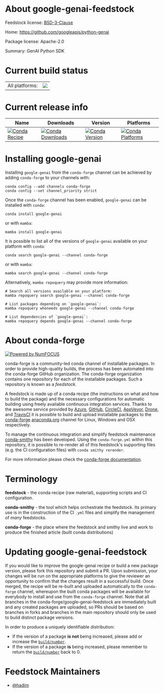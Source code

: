 About google-genai-feedstock
============================

Feedstock license: [BSD-3-Clause](https://github.com/conda-forge/google-genai-feedstock/blob/main/LICENSE.txt)

Home: https://github.com/googleapis/python-genai

Package license: Apache-2.0

Summary: GenAI Python SDK

Current build status
====================


<table><tr><td>All platforms:</td>
    <td>
      <a href="https://dev.azure.com/conda-forge/feedstock-builds/_build/latest?definitionId=24775&branchName=main">
        <img src="https://dev.azure.com/conda-forge/feedstock-builds/_apis/build/status/google-genai-feedstock?branchName=main">
      </a>
    </td>
  </tr>
</table>

Current release info
====================

| Name | Downloads | Version | Platforms |
| --- | --- | --- | --- |
| [![Conda Recipe](https://img.shields.io/badge/recipe-google--genai-green.svg)](https://anaconda.org/conda-forge/google-genai) | [![Conda Downloads](https://img.shields.io/conda/dn/conda-forge/google-genai.svg)](https://anaconda.org/conda-forge/google-genai) | [![Conda Version](https://img.shields.io/conda/vn/conda-forge/google-genai.svg)](https://anaconda.org/conda-forge/google-genai) | [![Conda Platforms](https://img.shields.io/conda/pn/conda-forge/google-genai.svg)](https://anaconda.org/conda-forge/google-genai) |

Installing google-genai
=======================

Installing `google-genai` from the `conda-forge` channel can be achieved by adding `conda-forge` to your channels with:

```
conda config --add channels conda-forge
conda config --set channel_priority strict
```

Once the `conda-forge` channel has been enabled, `google-genai` can be installed with `conda`:

```
conda install google-genai
```

or with `mamba`:

```
mamba install google-genai
```

It is possible to list all of the versions of `google-genai` available on your platform with `conda`:

```
conda search google-genai --channel conda-forge
```

or with `mamba`:

```
mamba search google-genai --channel conda-forge
```

Alternatively, `mamba repoquery` may provide more information:

```
# Search all versions available on your platform:
mamba repoquery search google-genai --channel conda-forge

# List packages depending on `google-genai`:
mamba repoquery whoneeds google-genai --channel conda-forge

# List dependencies of `google-genai`:
mamba repoquery depends google-genai --channel conda-forge
```


About conda-forge
=================

[![Powered by
NumFOCUS](https://img.shields.io/badge/powered%20by-NumFOCUS-orange.svg?style=flat&colorA=E1523D&colorB=007D8A)](https://numfocus.org)

conda-forge is a community-led conda channel of installable packages.
In order to provide high-quality builds, the process has been automated into the
conda-forge GitHub organization. The conda-forge organization contains one repository
for each of the installable packages. Such a repository is known as a *feedstock*.

A feedstock is made up of a conda recipe (the instructions on what and how to build
the package) and the necessary configurations for automatic building using freely
available continuous integration services. Thanks to the awesome service provided by
[Azure](https://azure.microsoft.com/en-us/services/devops/), [GitHub](https://github.com/),
[CircleCI](https://circleci.com/), [AppVeyor](https://www.appveyor.com/),
[Drone](https://cloud.drone.io/welcome), and [TravisCI](https://travis-ci.com/)
it is possible to build and upload installable packages to the
[conda-forge](https://anaconda.org/conda-forge) [anaconda.org](https://anaconda.org/)
channel for Linux, Windows and OSX respectively.

To manage the continuous integration and simplify feedstock maintenance
[conda-smithy](https://github.com/conda-forge/conda-smithy) has been developed.
Using the ``conda-forge.yml`` within this repository, it is possible to re-render all of
this feedstock's supporting files (e.g. the CI configuration files) with ``conda smithy rerender``.

For more information please check the [conda-forge documentation](https://conda-forge.org/docs/).

Terminology
===========

**feedstock** - the conda recipe (raw material), supporting scripts and CI configuration.

**conda-smithy** - the tool which helps orchestrate the feedstock.
                   Its primary use is in the construction of the CI ``.yml`` files
                   and simplify the management of *many* feedstocks.

**conda-forge** - the place where the feedstock and smithy live and work to
                  produce the finished article (built conda distributions)


Updating google-genai-feedstock
===============================

If you would like to improve the google-genai recipe or build a new
package version, please fork this repository and submit a PR. Upon submission,
your changes will be run on the appropriate platforms to give the reviewer an
opportunity to confirm that the changes result in a successful build. Once
merged, the recipe will be re-built and uploaded automatically to the
`conda-forge` channel, whereupon the built conda packages will be available for
everybody to install and use from the `conda-forge` channel.
Note that all branches in the conda-forge/google-genai-feedstock are
immediately built and any created packages are uploaded, so PRs should be based
on branches in forks and branches in the main repository should only be used to
build distinct package versions.

In order to produce a uniquely identifiable distribution:
 * If the version of a package **is not** being increased, please add or increase
   the [``build/number``](https://docs.conda.io/projects/conda-build/en/latest/resources/define-metadata.html#build-number-and-string).
 * If the version of a package **is** being increased, please remember to return
   the [``build/number``](https://docs.conda.io/projects/conda-build/en/latest/resources/define-metadata.html#build-number-and-string)
   back to 0.

Feedstock Maintainers
=====================

* [@hadim](https://github.com/hadim/)

